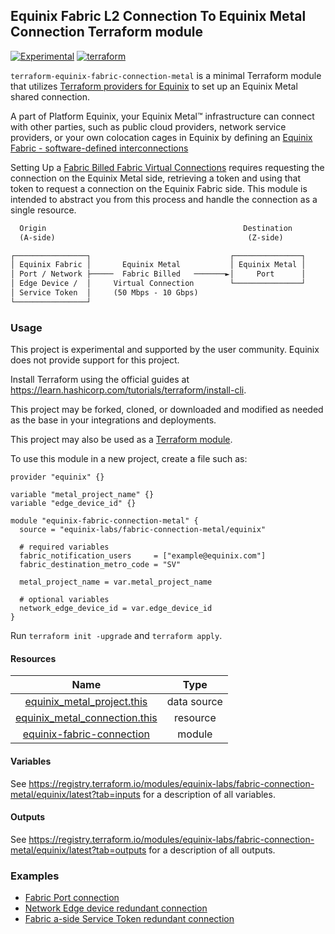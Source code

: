## Equinix Fabric L2 Connection To Equinix Metal Connection Terraform module

[![Experimental](https://img.shields.io/badge/Stability-Experimental-red.svg)](https://github.com/equinix-labs/standards#about-uniform-standards)
[![terraform](https://github.com/equinix-labs/terraform-equinix-template/actions/workflows/integration.yaml/badge.svg)](https://github.com/equinix-labs/terraform-equinix-template/actions/workflows/integration.yaml)

`terraform-equinix-fabric-connection-metal` is a minimal Terraform module that utilizes [Terraform providers for Equinix](https://registry.terraform.io/namespaces/equinix) to set up an Equinix Metal shared connection.

A part of Platform Equinix, your Equinix Metal™ infrastructure can connect with other parties, such as public cloud providers, network service providers, or your own colocation cages in Equinix by defining an [Equinix Fabric - software-defined interconnections](https://metal.equinix.com/developers/docs/equinix-interconnect/introduction/)

Setting Up a [Fabric Billed Fabric Virtual Connections](https://deploy.equinix.com/developers/docs/metal/interconnections/fabric-billed-fabric-vc/) requires requesting the connection on the Equinix Metal side, retrieving a token and using that token to request a connection on the Equinix Fabric side. This module is intended to abstract you from this process and handle the connection as a single resource.

```html
  Origin                                            Destination
  (A-side)                                           (Z-side)

┌────────────────┐                               ┌───────────────┐
│ Equinix Fabric │       Equinix Metal           │ Equinix Metal │
│ Port / Network ├─────  Fabric Billed   ───────►│     Port      │
│ Edge Device /  │     Virtual Connection        └───────────────┘
│ Service Token  │     (50 Mbps - 10 Gbps)
└────────────────┘
```

### Usage

This project is experimental and supported by the user community. Equinix does not provide support for this project.

Install Terraform using the official guides at <https://learn.hashicorp.com/tutorials/terraform/install-cli>.

This project may be forked, cloned, or downloaded and modified as needed as the base in your integrations and deployments.

This project may also be used as a [Terraform module](https://learn.hashicorp.com/collections/terraform/modules).

To use this module in a new project, create a file such as:

```hcl
provider "equinix" {}

variable "metal_project_name" {}
variable "edge_device_id" {}

module "equinix-fabric-connection-metal" {
  source = "equinix-labs/fabric-connection-metal/equinix"

  # required variables
  fabric_notification_users     = ["example@equinix.com"]
  fabric_destination_metro_code = "SV"

  metal_project_name = var.metal_project_name

  # optional variables
  network_edge_device_id = var.edge_device_id
}
```

Run `terraform init -upgrade` and `terraform apply`.

#### Resources

| Name | Type |
| :-----: | :------: |
| [equinix_metal_project.this](https://registry.terraform.io/providers/equinix/metal/latest/docs/data-sources/project) | data source |
| [equinix_metal_connection.this](https://registry.terraform.io/providers/equinix/metal/latest/docs/resources/device) | resource |
| [equinix-fabric-connection](https://registry.terraform.io/modules/equinix-labs/fabric-connection/equinix/latest) | module |

#### Variables

See <https://registry.terraform.io/modules/equinix-labs/fabric-connection-metal/equinix/latest?tab=inputs> for a description of all variables.

#### Outputs

See <https://registry.terraform.io/modules/equinix-labs/fabric-connection-metal/equinix/latest?tab=outputs> for a description of all outputs.

### Examples

- [Fabric Port connection](https://registry.terraform.io/modules/equinix-labs/fabric-connection-metal/equinix/latest/examples/fabric-port-connection/)
- [Network Edge device redundant connection](https://registry.terraform.io/modules/equinix-labs/fabric-connection-metal/equinix/latest/examples/network-edge-device-redundant-connection/)
- [Fabric a-side Service Token redundant connection](https://registry.terraform.io/modules/equinix-labs/fabric-connection-metal/equinix/latest/examples/service-token-redundant-connection)
